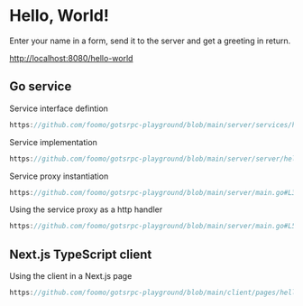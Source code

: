 # Hello, World!

Enter your name in a form, send it to the server and get a greeting in return.

[http://localhost:8080/hello-world](http://localhost:8080/hello-world)

## Go service

Service interface defintion

```go reference title="server/services/helloworld/service.go"
https://github.com/foomo/gotsrpc-playground/blob/main/server/services/helloworld/service.go
```

Service implementation

```go reference title="server/services/helloworld/service.go"
https://github.com/foomo/gotsrpc-playground/blob/main/server/server/helloworld.go
```

Service proxy instantiation

```go reference title="server/main.go"
https://github.com/foomo/gotsrpc-playground/blob/main/server/main.go#L37
```

Using the service proxy as a http handler

```go reference title="server/main.go"
https://github.com/foomo/gotsrpc-playground/blob/main/server/main.go#L59
```

## Next.js TypeScript client

Using the client in a Next.js page

```typescript reference title="client/pages/hello-world.tsx"
https://github.com/foomo/gotsrpc-playground/blob/main/client/pages/hello-world.tsx#L8-L21
```
